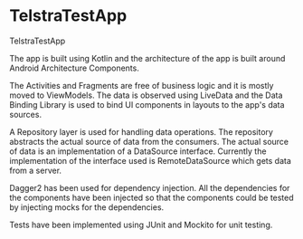 # TelstraTestApp

TelstraTestApp

The app is built using Kotlin and the architecture of the app is built around Android Architecture Components.

The Activities and Fragments are free of business logic and it is mostly moved to ViewModels. The data is observed using LiveData and the Data Binding Library is used to bind UI components in layouts to the app's data sources.

A Repository layer is used for handling data operations. The repository abstracts the actual source of data from the consumers. The actual source of data is an implementation of a DataSource interface. Currently the implementation of the interface used is RemoteDataSource which gets data from a server.

Dagger2 has been used for dependency injection. All the dependencies for the components have been injected so that the components could be tested by injecting mocks for the dependencies.

Tests have been implemented using JUnit and Mockito for unit testing.
